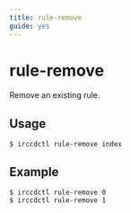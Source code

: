 ```yaml
---
title: rule-remove
guide: yes
---
```


# rule-remove

Remove an existing rule.

## Usage

````nohighlight
$ irccdctl rule-remove index 
````

## Example

````nohighlight
$ irccdctl rule-remove 0
$ irccdctl rule-remove 1
````
